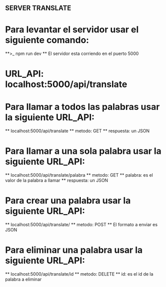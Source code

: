 ## SERVER TRANSLATE

# Para levantar el servidor usar el siguiente comando:
**>_ npm run dev
** El servidor esta corriendo en el puerto 5000

# URL_API: localhost:5000/api/translate

# Para llamar a todos las palabras usar la siguiente URL_API:
** localhost:5000/api/translate 
** metodo: GET
** respuesta: un JSON

# Para llamar a una sola  palabra usar la siguiente URL_API:
** localhost:5000/api/translate/palabra
** metodo: GET
** palabra: es el valor de la palabra a llamar
** respuesta: un JSON

# Para crear  una palabra usar la siguiente URL_API:
** localhost:5000/api/translate/
** metodo: POST
** El formato a enviar es JSON

# Para eliminar  una palabra usar la siguiente URL_API:
** localhost:5000/api/translate/id
** metodo: DELETE
** id: es el id de la palabra a eliminar
